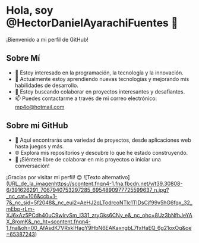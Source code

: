 # Hola, soy @HectorDanielAyarachiFuentes 👋

¡Bienvenido a mi perfil de GitHub!

## Sobre Mí
- 👀 Estoy interesado en la programación, la tecnología y la innovación.
- 🌱 Actualmente estoy aprendiendo nuevas tecnologías y mejorando mis habilidades de desarrollo.
- 💞️ Estoy buscando colaborar en proyectos interesantes y desafiantes.
- 📫 Puedes contactarme a través de mi correo electrónico: mp4o@hotmail.com

## Sobre mi GitHub
- 🔭 Aquí encontrarás una variedad de proyectos, desde aplicaciones web hasta juegos y más.
- 🌐 Explora mis repositorios y descubre lo que he estado construyendo.
- 🤝 ¡Siéntete libre de colaborar en mis proyectos o iniciar una conversación!

¡Gracias por visitar mi perfil! 😊
![Texto alternativo][(URL_de_la_imagen](https://scontent.fnqn4-1.fna.fbcdn.net/v/t39.30808-6/391626291_7067940753297285_6954890977725599637_n.jpg?_nc_cat=106&ccb=1-7&_nc_sid=5f2048&_nc_eui2=AeHJ2qLTodrcoNTlc1TIDsCjf99v5hG6fqx_32_mEbp-rLm-XJ6xAz5PCdh40uC9wIrvSm_l331_zryGks6CNy_e&_nc_ohc=8Uz3bNfhJeYAX_8romK&_nc_ht=scontent.fnqn4-1.fna&oh=00_AfAsdK7VRxklHagY9HbN6EAKaxngbL7fxHaEQ_6g21oxOg&oe=65387243)https://scontent.fnqn4-1.fna.fbcdn.net/v/t39.30808-6/391626291_7067940753297285_6954890977725599637_n.jpg?_nc_cat=106&ccb=1-7&_nc_sid=5f2048&_nc_eui2=AeHJ2qLTodrcoNTlc1TIDsCjf99v5hG6fqx_32_mEbp-rLm-XJ6xAz5PCdh40uC9wIrvSm_l331_zryGks6CNy_e&_nc_ohc=8Uz3bNfhJeYAX_8romK&_nc_ht=scontent.fnqn4-1.fna&oh=00_AfAsdK7VRxklHagY9HbN6EAKaxngbL7fxHaEQ_6g21oxOg&oe=65387243)
